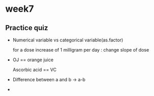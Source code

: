 # week7

## Practice quiz

- Numerical variable vs categorical variable(as.factor)

  for a dose increase of 1 milligram per day : change slope of dose

- OJ == orange juice

  Ascorbic acid == VC

- Difference between a and b ->  a-b
- 
